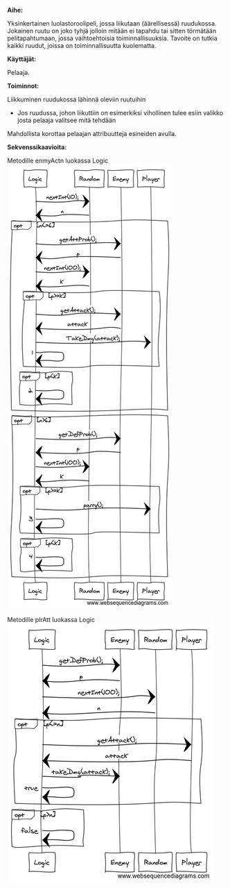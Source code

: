 **Aihe:** 

Yksinkertainen luolastoroolipeli, jossa liikutaan (äärellisessä) ruudukossa. Jokainen ruutu on joko tyhjä jolloin mitään ei tapahdu tai sitten törmätään pelitapahtumaan, jossa vaihtoehtoisia toiminnallisuuksia. Tavoite on tutkia kaikki ruudut, joissa on toiminnallisuutta kuolematta.

**Käyttäjät:** 

Pelaaja.

**Toiminnot:** 

Liikkuminen ruudukossa lähinnä oleviin ruutuihin
* Jos ruudussa, johon liikuttiin on esimerkiksi vihollinen tulee esiin valikko josta pelaaja valitsee mitä tehdään

Mahdollista korottaa pelaajan attribuutteja esineiden avulla.

**Sekvenssikaavioita:**

Metodille enmyActn luokassa Logic
![](https://github.com/nybejonn/DungeonCrawler/blob/master/Dokumentaatio/enmyActn_sequence.png)

Metodille plrAtt luokassa Logic
![](https://github.com/nybejonn/DungeonCrawler/blob/master/Dokumentaatio/plrAttack_sequence.png)
